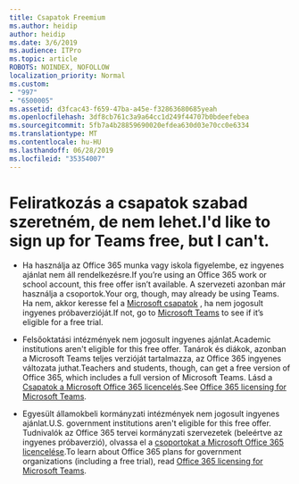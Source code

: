 ```yaml
---
title: Csapatok Freemium
ms.author: heidip
author: heidip
ms.date: 3/6/2019
ms.audience: ITPro
ms.topic: article
ROBOTS: NOINDEX, NOFOLLOW
localization_priority: Normal
ms.custom:
- "997"
- "6500005"
ms.assetid: d3fcac43-f659-47ba-a45e-f32863680685yeah
ms.openlocfilehash: 3df8cb761c3a9a64cc1d249f44707b0bdeefebea
ms.sourcegitcommit: 5fb7a4b28859690020efdea630d03e70cc0e6334
ms.translationtype: MT
ms.contentlocale: hu-HU
ms.lasthandoff: 06/28/2019
ms.locfileid: "35354007"
---
```

# <a name="id-like-to-sign-up-for-teams-free-but-i-cant"></a><span data-ttu-id="8ccf0-102">Feliratkozás a csapatok szabad szeretném, de nem lehet.</span><span class="sxs-lookup"><span data-stu-id="8ccf0-102">I'd like to sign up for Teams free, but I can't.</span></span>

- <span data-ttu-id="8ccf0-103">Ha használja az Office 365 munka vagy iskola figyelembe, ez ingyenes ajánlat nem áll rendelkezésre.</span><span class="sxs-lookup"><span data-stu-id="8ccf0-103">If you’re using an Office 365 work or school account, this free offer isn’t available.</span></span> <span data-ttu-id="8ccf0-104">A szervezeti azonban már használja a csoportok.</span><span class="sxs-lookup"><span data-stu-id="8ccf0-104">Your org, though, may already be using Teams.</span></span> <span data-ttu-id="8ccf0-105">Ha nem, akkor keresse fel a [Microsoft csapatok](https://products.office.com/microsoft-teams/group-chat-software) , ha nem jogosult ingyenes próbaverzióját.</span><span class="sxs-lookup"><span data-stu-id="8ccf0-105">If not, go to [Microsoft Teams](https://products.office.com/microsoft-teams/group-chat-software) to see if it’s eligible for a free trial.</span></span>

- <span data-ttu-id="8ccf0-106">Felsőoktatási intézmények nem jogosult ingyenes ajánlat.</span><span class="sxs-lookup"><span data-stu-id="8ccf0-106">Academic institutions aren't eligible for this free offer.</span></span> <span data-ttu-id="8ccf0-107">Tanárok és diákok, azonban a Microsoft Teams teljes verzióját tartalmazza, az Office 365 ingyenes változata juthat.</span><span class="sxs-lookup"><span data-stu-id="8ccf0-107">Teachers and students, though, can get a free version of Office 365, which includes a full version of Microsoft Teams.</span></span> <span data-ttu-id="8ccf0-108">Lásd a [Csapatok a Microsoft Office 365 licencelés](https://docs.microsoft.com/microsoftteams/office-365-licensing).</span><span class="sxs-lookup"><span data-stu-id="8ccf0-108">See [Office 365 licensing for Microsoft Teams](https://docs.microsoft.com/microsoftteams/office-365-licensing).</span></span>

- <span data-ttu-id="8ccf0-109">Egyesült államokbeli kormányzati intézmények nem jogosult ingyenes ajánlat.</span><span class="sxs-lookup"><span data-stu-id="8ccf0-109">U.S. government institutions aren't eligible for this free offer.</span></span> <span data-ttu-id="8ccf0-110">Tudnivalók az Office 365 tervei kormányzati szervezetek (beleértve az ingyenes próbaverzió), olvassa el a [csoportokat a Microsoft Office 365 licencelése](https://docs.microsoft.com/microsoftteams/office-365-licensing).</span><span class="sxs-lookup"><span data-stu-id="8ccf0-110">To learn about Office 365 plans for government organizations (including a free trial), read [Office 365 licensing for Microsoft Teams](https://docs.microsoft.com/microsoftteams/office-365-licensing).</span></span>
